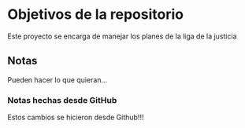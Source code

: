# Objetivos de la repositorio

Este proyecto se encarga de manejar los planes de la liga de la justicia


## Notas
Pueden hacer lo que quieran...

### Notas hechas desde GitHub
Estos cambios se hicieron desde Github!!!
